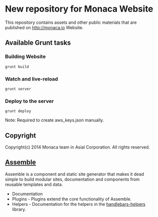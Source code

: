 # New repository for Monaca Website

This repository contains assets and other public materials that are published on http://monaca.io Website.

## Available Grunt tasks

### Building Website

```
grunt build
```

### Watch and live-reload

```
grunt server
```

### Deploy to the server

```
grunt deploy
```

Note: Required to create aws_keys.json manually.

## Copyright

Copyright(c) 2014 Monaca team in Asial Corporation. All rights reserved.

## [Assemble](http://assemble.io/)

Assemble is a component and static site generator that makes it dead simple to build modular sites, documentation and components from reusable templates and data.

* Documentation
* Plugins - Plugins extend the core functionality of Assemble.
* Helpers - Documentation for the helpers in the [handlebars-helpers](http://github.com/assemble/handlebars-helpers) library.
